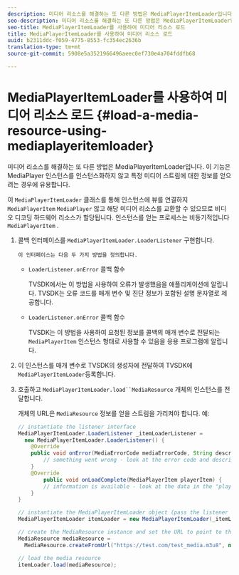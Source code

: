 ```yaml
---
description: 미디어 리소스를 해결하는 또 다른 방법은 MediaPlayerItemLoader입니다. 이 기능은 MediaPlayer 인스턴스를 인스턴스화하지 않고 특정 미디어 스트림에 대한 정보를 얻으려는 경우에 유용합니다.
seo-description: 미디어 리소스를 해결하는 또 다른 방법은 MediaPlayerItemLoader입니다. 이 기능은 MediaPlayer 인스턴스를 인스턴스화하지 않고 특정 미디어 스트림에 대한 정보를 얻으려는 경우에 유용합니다.
seo-title: MediaPlayerItemLoader를 사용하여 미디어 리소스 로드
title: MediaPlayerItemLoader를 사용하여 미디어 리소스 로드
uuid: b2311ddc-f059-4775-8553-fc354ec2636b
translation-type: tm+mt
source-git-commit: 5908e5a3521966496aeec0ef730e4a704fddfb68

---
```



# MediaPlayerItemLoader를 사용하여 미디어 리소스 로드 {#load-a-media-resource-using-mediaplayeritemloader}

미디어 리소스를 해결하는 또 다른 방법은 MediaPlayerItemLoader입니다. 이 기능은 MediaPlayer 인스턴스를 인스턴스화하지 않고 특정 미디어 스트림에 대한 정보를 얻으려는 경우에 유용합니다.

이 `MediaPlayerItemLoader` 클래스를 통해 인스턴스에 뷰를 연결하지 `MediaPlayerItem` `MediaPlayer` 않고 해당 미디어 리소스를 교환할 수 있으므로 비디오 디코딩 하드웨어 리소스가 할당됩니다. 인스턴스를 얻는 프로세스는 비동기적입니다 `MediaPlayerItem` .

1. 콜백 인터페이스를 `MediaPlayerItemLoader.LoaderListener` 구현합니다.

       이 인터페이스는 다음 두 가지 방법을 정의합니다.
   
   * `LoaderListener.onError` 콜백 함수

      TVSDK에서는 이 방법을 사용하여 오류가 발생했음을 애플리케이션에 알립니다. TVSDK는 오류 코드를 매개 변수 및 진단 정보가 포함된 설명 문자열로 제공합니다.

   * `LoaderListener.onError` 콜백 함수

      TVSDK는 이 방법을 사용하여 요청된 정보를 콜백의 매개 변수로 전달되는 `MediaPlayerItem` 인스턴스 형태로 사용할 수 있음을 응용 프로그램에 알립니다.

1. 이 인스턴스를 매개 변수로 TVSDK의 생성자에 전달하여 TVSDK에 `MediaPlayerItemLoader`등록합니다.
1. 호출하고 `MediaPlayerItemLoader.load``MediaResource` 개체의 인스턴스를 전달합니다.

   개체의 URL은 `MediaResource` 정보를 얻을 스트림을 가리켜야 합니다. 예:

   ```java
   // instantiate the listener interface 
   MediaPlayerItemLoader.LoaderListener _itemLoaderListener = 
     new MediaPlayerItemLoader.LoaderListener() { 
       @Override 
       public void onError(MediaErrorCode mediaErrorCode, String description) { 
           // something went wrong - look at the error code and description 
       } 
       @Override 
           public void onLoadComplete(MediaPlayerItem playerItem) { 
           // information is available - look at the data in the "playerItem" object 
       } 
   } 
   
   // instantiate the MediaPlayerItemLoader object (pass the listener as parameter) 
   MediaPlayerItemLoader itemLoader = new MediaPlayerItemLoader(_itemLoaderListener); 
   
   // create the MediaResource instance and set the URL to point to the actual media stream 
   MediaResource mediaResource =  
     MediaResource.createFromUrl("https://test.com/test_media.m3u8", null); 
   
   // load the media resource 
   itemLoader.load(mediaResource); 
   ```

